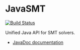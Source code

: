 # JavaSMT

[![Build Status](https://api.travis-ci.org/sosy-lab/java-smt.svg?branch=master "Build Status")](https://travis-ci.org/sosy-lab/java-smt)

Unified Java API for SMT solvers.

 - [JavaDoc documentation](http://dbeyer.github.io/java-smt/)
